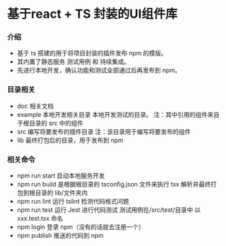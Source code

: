 # 基于react + TS 封装的UI组件库

### 介绍

- 基于 ts 搭建的用于将项目封装的插件发布 npm 的模版。
- 其内置了静态服务 测试用例 和 持续集成。
- 先进行本地开发，确认功能和测试全部通过后再发布到 npm。

### 目录相关

- doc 相关文档
- example 本地开发相关目录 本地开发测试的目录。 注：其中引用的组件来自于根目录的 src 中的组件
- src 编写将要发布的插件目录 注：该目录用于编写将要发布的组件
- lib 最终打包后的目录，用于发布到 npm

### 相关命令

- npm run start 启动本地服务开发
- npm run build 是根据根目录的 tsconfig.json 文件来执行 tsx 解析并最终打包到根目录的 lib/文件夹内
- npm run lint 运行 tslint 检测代码格式问题
- npm run test 运行 Jest 进行代码测试 测试用例在/src/test/目录中 以 xxx.test.tsx 命名
- npm login 登录 npm（没有的话就去注册一个）
- npm publish 推送的代码到 npm

